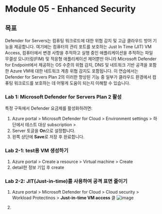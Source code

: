 # Module 05 - Enhanced Security

## 목표
Defender for Servers는 컴퓨팅 워크로드에 대한 위협 감지 및 고급 클라우드 방어 기능을 제공합니다. 여기에는 컴퓨터의 관리 포트를 보호하는 Just In Time (JIT) VM Access, 컴퓨터에서 변경 사항을 추적하고 실행 중인 애플리케이션을 추적하는 파일 무결성 모니터링(FIM) 및 적응형 애플리케이션 제어뿐만 아니라 Microsoft Defender for Endpoint에서 제공하는 OS 수준의 위협 감지, DNS 및 네트워크 기반 공격을 포함한 Azure VM에 대한 네트워크 계층 위협 감지도 포함됩니다. 이 연습에서는 Defender for Servers Plan 2의 이러한 향상된 기능 중 일부가 클라우드 환경에서 컴퓨팅 워크로드를 보호하는 데 어떻게 도움이 되는지 이해할 수 있습니다.

### Lab 1: Microsoft Defender for Servers Plan 2 활성
특정 구독에서 Defender 요금제를 활성화하려면:
1.	Azure portal > Microsoft Defender for Cloud > Environment settings > 하단에서 테스트 대상 subscription > 
2.  Server 토글을 **On**으로 설정합니다. 
3.	왼쪽 상단에 **Save**로 저장 후 완료합니다.

### Lab 2-1: test용 VM 생성하기 
1.	Azure portal > Create a resource > Virtual machine > Create
2.	detail한 정보 기입 후 create 

### Lab 2-2: JIT(Just-in-time)를 사용하여 공격 표면 줄이기
1.	Azure portal > Microsoft Defender for Cloud > Cloud security > Workload Protectinos > **Just-in-time VM access** 클
![image](https://github.com/user-attachments/assets/1807135f-537a-4a02-86cf-fdf0e09b2756)

2. 
